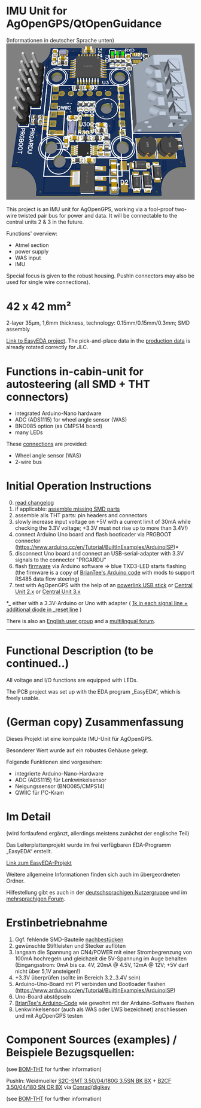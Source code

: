 # IMU Unit for AgOpenGPS/QtOpenGuidance  
(Informationen in deutscher Sprache unten)
![pic](3D.png?raw=true)

This project is an IMU unit for AgOpenGPS, working via a fool-proof two-wire twisted pair bus for power and data. It will be connectable to the central units 2 & 3 in the future.


Functions' overview:

- Atmel section 
- power supply
- WAS input
- IMU

Special focus is given to the robust housing. PushIn connectors may also be used for single wire connections).

# 42 x 42 mm² 
2-layer 35µm, 1,6mm thickness, technology: 0.15mm/0.15mm/0.3mm; SMD assembly

[Link to EasyEDA project](https://oshwlab.com/GoRoNb/imu-for-agopengps). The pick-and-place data in the [production data](production_data) is already rotated correctly for JLC.

# Functions in-cabin-unit for autosteering (all SMD + THT connectors)
- integrated Arduino-Nano hardware
- ADC (ADS1115) for wheel angle sensor (WAS)
- BNO085 option (as CMPS14 board)
- many LEDs

These [connections](Connections.pdf) are provided:
- Wheel angle sensor (WAS)
- 2-wire bus

# Initial Operation Instructions
0. [read changelog](changelog.txt)
1. if applicable: [assemble missing SMD parts](https://www.youtube.com/watch?v=dLczChhmDCY)
2. assemble alls THT parts: pin headers and connectors
3. slowly increase input voltage on +5V with a current limit of 30mA while checking the 3.3V voltage; +3.3V must not rise up to more than 3.4V!)
4. connect Arduino Uno board and flash bootloader via PRGBOOT connector (https://www.arduino.cc/en/Tutorial/BuiltInExamples/ArduinoISP)* 
5. disconnect Uno board and connect an USB-serial-adapter with 3.3V signals to the connector "PRGARDU"
6. flash [firmware](code) via Arduino software => blue TXD3-LED starts flashing (the firmware is a copy of [BrianTee's Arduino code](https://github.com/farmerbriantee/AgOpenGPS/blob/master/Support_Files.zip) with mods to support RS485 data flow steering)
7. test with AgOpenGPS with the help of an [powerlink USB stick](https://github.com/GormR/RS485-OOK-USB-Adapter) or [Central Unit 2.x](https://github.com/GormR/HW_for_AgOpenGPS/tree/main/central_unit_2.0) or [Central Unit 3.x](https://github.com/GormR/HW_for_AgOpenGPS/tree/main/central_unit_3.0_Teensy)

*_ either with a 3.3V-Arduino or Uno with adapter ( [1k in each signal line + additional diode in _reset line](documentation/adapter_for_Arduino_Uno.jpg) ) 

There is also an [English user group](t.me/agopengpsinternational) and a [multilingual forum](https://github.com/GormR/HW_for_AgOpenGPS/tree/main/central_unit_2.0). 

----------------------------------------------------------------------------------------------------------------------------

# Functional Description (to be continued..)


All voltage and I/O functions are equipped with LEDs.

The PCB project was set up with the EDA program „EasyEDA“, which is freely usable. 

# (German copy) Zusammenfassung

Dieses Projekt ist eine kompakte IMU-Unit für AgOpenGPS.

Besonderer Wert wurde auf ein robustes Gehäuse gelegt. 

Folgende Funktionen sind vorgesehen:

- integrierte Arduino-Nano-Hardware
- ADC (ADS1115) für Lenkwinkelsensor
- Neigungssensor (BNO085/CMPS14)
- QWIIC für I²C-Kram

# Im Detail 

(wird fortlaufend ergänzt, allerdings meistens zunächst der englische Teil)


Das Leiterplattenprojekt wurde im frei verfügbaren EDA-Programm „EasyEDA“ erstellt. 

[Link zum EasyEDA-Projekt](https://oshwlab.com/GoRoNb/imu-for-agopengps)

Weitere allgemeine Informationen finden sich auch im übergeordneten Ordner.

Hilfestellung gibt es auch in der  [deutschsprachigen Nutzergruppe](t.me/AGOpenGPSGerman) und im [mehrsprachigen Forum](). 

# Erstinbetriebnahme
1. Ggf. fehlende SMD-Bauteile [nachbestücken](https://www.youtube.com/watch?v=dLczChhmDCY)
2. gewünschte Stiftleisten und Stecker auflöten
3. langsam die Spannung an CN4/POWER mit einer Strombegrenzung von 100mA hochregeln und gleichzeit die 5V-Spannung im Auge behalten (Eingangsstrom: 0mA bis ca. 4V, 20mA @ 4.5V, 12mA @ 12V; +5V darf nicht über 5,1V ansteigen!)
4. +3.3V überprüfen (sollte im Bereich 3.2..3.4V sein)
5. Arduino-Uno-Board mit P1 verbinden und Bootloader flashen (https://www.arduino.cc/en/Tutorial/BuiltInExamples/ArduinoISP) 
6. Uno-Board abstöpseln
7. [BrianTee's Arduino-Code](https://github.com/farmerbriantee/AgOpenGPS/blob/master/Support_Files.zip) wie gewohnt mit der Arduino-Software flashen
9. Lenkwinkelsensor (auch als WAS oder LWS bezeichnet) anschliessen und mit AgOpenGPS testen


# Component Sources (examples) / Beispiele Bezugsquellen:

(see [BOM-THT](production_data) for further information)

PushIn:		  Weidmueller [S2C-SMT 3.50/04/180G 3.5SN BK BX](https://catalog.weidmueller.com/catalog/Start.do?localeId=en&ObjectID=1290030000) + [B2CF 3.50/04/180 SN OR BX](https://catalog.weidmueller.com/catalog/Start.do?localeId=en&ObjectID=1277270000) via [Conrad](https://www.conrad.com)/[digikey](https://www.digikey.com)

(see [BOM-THT](production_data) for further information)


